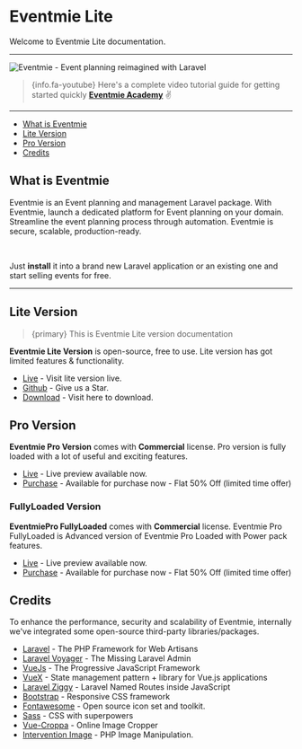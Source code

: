 # Eventmie Lite

Welcome to Eventmie Lite documentation.

---

![Eventmie - Event planning reimagined with Laravel](https://eventmie-docs.classiebit.com/images/v2/Eventmie-LiteEntryImage.webp "Event planning reimagined with Laravel")


> {info.fa-youtube} Here's a complete video tutorial guide for getting started quickly **[Eventmie Academy](https://classiebit.com/academy/eventmie/getting-started)** ✌️

---

- [What is Eventmie](#What-is-Eventmie)
- [Lite Version](#Lite-version)
- [Pro Version](#Pro-version)
- [Credits](#Credits)

<a name="What-is-Eventmie"></a>
## What is Eventmie

Eventmie is an Event planning and management Laravel package. With Eventmie, launch a dedicated platform for Event planning on your domain. Streamline the event planning process through automation. Eventmie is secure, scalable, production-ready.

<br>

Just **install** it into a brand new Laravel application or an existing one and start selling events for free.

---

<a name="Lite-version"></a>
## Lite Version

>{primary} This is Eventmie Lite version documentation

**Eventmie Lite Version** is open-source, free to use. Lite version has got limited features & functionality.

+ [Live](https://eventmie.classiebit.com) - Visit lite version live.
+ [Github](https://github.com/classiebit/eventmie) - Give us a Star.
+ [Download](https://classiebit.com/eventmie) - Visit here to download.


<a name="Pro-version"></a>
## Pro Version

**Eventmie Pro Version** comes with **Commercial** license. Pro version is fully loaded with a lot of useful and exciting features.

+ [Live](https://eventmie-pro.classiebit.com) - Live preview available now.
+ [Purchase](https://classiebit.com/eventmie-pro) - Available for purchase now - Flat 50% Off (limited time offer)



### FullyLoaded Version

**EventmiePro FullyLoaded** comes with **Commercial** license. Eventmie Pro FullyLoaded is Advanced version of Eventmie Pro Loaded with Power pack features.

+ [Live](https://eventmie-pro-fullyloaded.classiebit.com) - Live preview available now.
+ [Purchase](https://classiebit.com/eventmie-pro-fullyloaded) - Available for purchase now - Flat 50% Off (limited time offer)




<a name="credits"></a>
## Credits

To enhance the performance, security and scalability of Eventmie, internally we've integrated some open-source third-party libraries/packages.

+ [Laravel](https://laravel.com/) - The PHP Framework for Web Artisans
+ [Laravel Voyager](https://github.com/the-control-group/voyager) - The Missing Laravel Admin
+ [VueJs](https://vuejs.org/) - The Progressive JavaScript Framework
+ [VueX](https://vuex.vuejs.org/) - State management pattern + library for Vue.js applications
+ [Laravel Ziggy](https://github.com/tightenco/ziggy) - Laravel Named Routes inside JavaScript
+ [Bootstrap](https://getbootstrap.com/) - Responsive CSS framework
+ [Fontawesome](https://github.com/FortAwesome/Font-Awesome/) - Open source icon set and toolkit.
+ [Sass](https://sass-lang.com/) - CSS with superpowers
+ [Vue-Croppa](https://github.com/zhanziyang/vue-croppa) - Online Image Cropper
+ [Intervention Image](https://github.com/Intervention/image) - PHP Image Manipulation.
